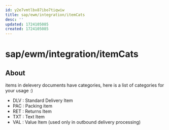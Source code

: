 ```yaml
---
id: y2e7vmtlbx87ibo7tiqwiw
title: sap/ewm/integration/itemCats
desc: ''
updated: 1724105085
created: 1724105085
---
```

# sap/ewm/integration/itemCats

## About

items in delevery documents have categories, here
is a list of categories for your usage :)

- DLV : Standard Delivery Item
- PAC : Packing item
- RET : Returns Item
- TXT : Text Item
- VAL : Value Item (used only in outbound delivery processing)
